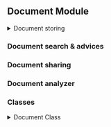## Document Module


<details>
  <summary>Document storing</summary>

![Document storing flow sequence diagram](https://github.com/shardoc/shardoc.github.io/blob/dev/images/documentStoring.png)

We expose two endpoints for Document storing

###### 1. Create record
   * Path: */createDocument*
   * Http method: *POST*
   * Response type: JSON
   * Response example: 
      * success: *{ "status" : "success", "body" : {"id" : "l93k7df8"} }*
      * failed: *{ "status" : "failed" }*

###### 2. Upload file
   * Path: */upload/{documentId}*
   * Http method: *POST*
   * Response type: JSON
   * Response example: 
      * success: *{ "status" : "success" }*
      * failed: *{ "status" : "failed" }*

##### Steps
* User executes request on */closeAccount* url
* Application changes account status to *suspended*
and send confirmation email with confirmation and rejection urls 
* User either confirm or reject closing account
* If user confirmed closing account then application delete all account information
* If user rejected closing account status should be changed back to active
* If user ignores confirmation email... What should we do?

  </details>
### Document search & advices

### Document sharing

### Document analyzer

### Classes
   <details>
  <summary>Document Class</summary>
  
  * Purpose: keep document info structure and corresponding db methods
  * Fields:
    * id 
    * fileName
    * notes[] - id values of corresponding note records
    * tags[] - string values
    * spaces[] - by default this list contains only *global* space, max number of spaces is 5
    * content
    * createTime
    * updateTime
  * Methods:
    * findById
    * update
    * insert
    * delete

    </details>
